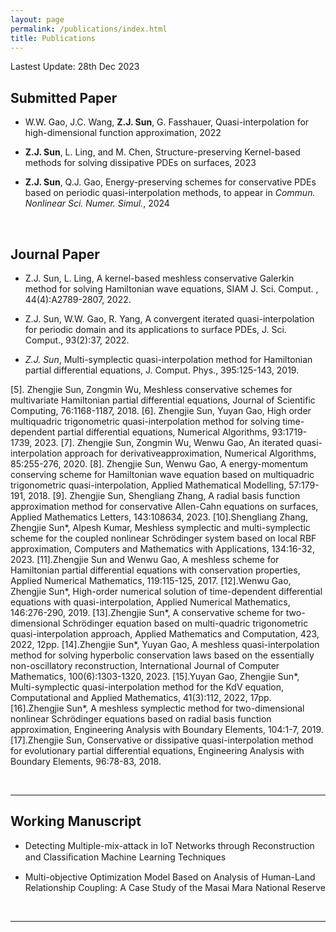 ```yaml
---
layout: page
permalink: /publications/index.html
title: Publications
---
```


Lastest Update: 28th Dec 2023

## Submitted Paper

- W.W. Gao, J.C. Wang, **Z.J. Sun**, G. Fasshauer, Quasi-interpolation for high-dimensional function approximation, 2022


- **Z.J. Sun**, L. Ling, and M. Chen, Structure-preserving Kernel-based methods for solving dissipative PDEs on surfaces, 2023


- **Z.J. Sun**, Q.J. Gao, Energy-preserving schemes for conservative PDEs based on periodic quasi-interpolation methods, to appear in *Commun. Nonlinear Sci. Numer. Simul.*, 2024


  <br>

## Journal Paper

- Z.J. Sun, L. Ling, A kernel-based meshless conservative Galerkin method for solving Hamiltonian wave equations, SIAM J. Sci. Comput. , 44(4):A2789-2807, 2022.

- Z.J. Sun, W.W. Gao, R. Yang, A convergent iterated quasi-interpolation for periodic domain and its applications to surface PDEs, J. Sci. Comput., 93(2):37, 2022.

- *Z.J. Sun*, Multi-symplectic quasi-interpolation method for Hamiltonian partial differential equations, J. Comput. Phys., 395:125-143, 2019.

[5]. Zhengjie Sun, Zongmin Wu, Meshless conservative schemes for multivariate Hamiltonian partial differential equations, Journal of Scientific Computing, 76:1168-1187, 2018.
[6].  Zhengjie Sun, Yuyan Gao, High order multiquadric trigonometric quasi-interpolation method for solving time-dependent partial differential equations, Numerical Algorithms, 93:1719-1739, 2023.
[7].  Zhengjie Sun, Zongmin Wu, Wenwu Gao, An iterated quasi-interpolation approach for derivativeapproximation, Numerical Algorithms, 85:255-276, 2020.
[8]. Zhengjie Sun, Wenwu Gao, A energy-momentum conserving scheme for Hamiltonian wave equation based on multiquadric trigonometric quasi-interpolation, Applied Mathematical Modelling, 57:179-191, 2018.
[9]. Zhengjie Sun, Shengliang Zhang, A radial basis function approximation method for conservative Allen-Cahn equations on surfaces, Applied Mathematics Letters, 143:108634, 2023.
[10].Shengliang Zhang, Zhengjie Sun*, Alpesh Kumar, Meshless symplectic and multi-symplectic scheme for the coupled nonlinear Schrödinger system based on local RBF approximation, Computers and Mathematics with Applications, 134:16-32, 2023.
[11].Zhengjie Sun and Wenwu Gao, A meshless scheme for Hamiltonian partial differential equations with conservation properties, Applied Numerical Mathematics, 119:115-125, 2017.
[12].Wenwu Gao, Zhengjie Sun*, High-order numerical solution of time-dependent differential equations with quasi-interpolation, Applied Numerical Mathematics, 146:276-290, 2019.
[13].Zhengjie Sun*, A conservative scheme for two-dimensional Schrödinger equation based on multi-quadric trigonometric quasi-interpolation approach, Applied Mathematics and Computation, 423, 2022, 12pp.
[14].Zhengjie Sun*, Yuyan Gao, A meshless quasi-interpolation method for solving hyperbolic conservation laws based on the essentially non-oscillatory reconstruction, International Journal of Computer Mathematics, 100(6):1303-1320, 2023.
[15].Yuyan Gao, Zhengjie Sun*, Multi-symplectic quasi-interpolation method for the KdV equation, Computational and Applied Mathematics, 41(3):112, 2022, 17pp.
[16].Zhengjie Sun*, A meshless symplectic method for two-dimensional nonlinear Schrödinger equations based on radial basis function approximation, Engineering Analysis with Boundary Elements, 104:1-7, 2019.
[17].Zhengjie Sun, Conservative or dissipative quasi-interpolation method for evolutionary partial differential equations, Engineering Analysis with Boundary Elements, 96:78-83, 2018.

  <br>

---

## Working Manuscript

- Detecting Multiple-mix-attack in IoT Networks through Reconstruction and Classiﬁcation Machine Learning Techniques<br>

- Multi-objective Optimization Model Based on Analysis of Human-Land Relationship Coupling: A Case Study of the Masai Mara National Reserve<br>

  <br>

---

